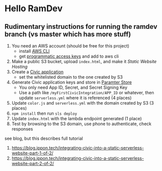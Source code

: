 # Hello RamDev #

## Rudimentary instructions for running the ramdev branch (vs master which has more stuff) ##

1. You need an AWS account (should be free for this project)
    - install [AWS CLI](https://docs.aws.amazon.com/cli/latest/userguide/cli-chap-install.html)
    - get [programmatic access keys](https://console.aws.amazon.com/iam) and add to aws cli
2. Make a public S3 bucket, upload `index.html`, and make it *Static Website Hosting*
3. Create a [Civic application](https://integrate.civic.com)
    - set the whitelisted domain to the one created by S3
4. Generate Civic application keys and store in [Paramter Store](https://console.aws.amazon.com/systems-manager/parameters)
    - You only need App ID, Secret, and Secret Signing Key
    - Use a path like `/myFirstCivicIntegration/APP_ID` or whatever, then update `serverless.yml` where it is referenced (4 places)
5. Update `color.js` and `serverless.yml` with the domain created by S3 (3 places)
6. `npm install` then run `sls deploy`
7. Update `index.html` with the lambda endpoint generated (1 place)
8. Test by browsing to the S3 domain, use phone to authenticate, check responses




see blog, but this describes full tutorial
1. https://blog.ippon.tech/integrating-civic-into-a-static-serverless-website-part-1-of-2/
2. https://blog.ippon.tech/integrating-civic-into-a-static-serverless-website-part-2-of-2/
